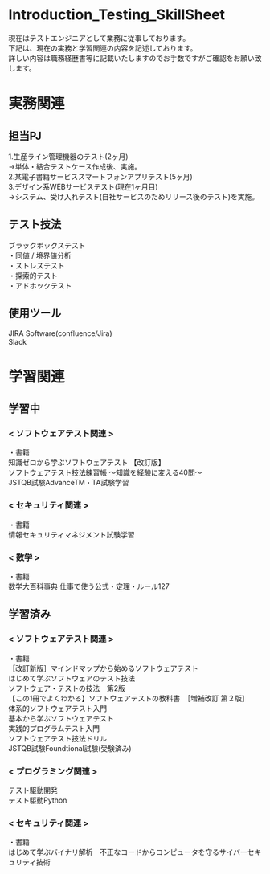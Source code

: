 # Introduction_Testing_SkillSheet
現在はテストエンジニアとして業務に従事しております。<br>
下記は、現在の実務と学習関連の内容を記述しております。<br>
詳しい内容は職務経歴書等に記載いたしますのでお手数ですがご確認をお願い致します。<br>


# 実務関連
## 担当PJ
1.生産ライン管理機器のテスト(2ヶ月)<br>
→単体・結合テストケース作成後、実施。<br>
2.某電子書籍サービススマートフォンアプリテスト(5ヶ月)<br>
3.デザイン系WEBサービステスト(現在1ヶ月目)<br>
→システム、受け入れテスト(自社サービスのためリリース後のテスト)を実施。

## テスト技法
ブラックボックステスト<br>
・同値 / 境界値分析<br>
・ストレステスト<br>
・探索的テスト<br>
・アドホックテスト<br>

## 使用ツール
JIRA Software(confluence/Jira)<br>
Slack<br>


# 学習関連
## 学習中
### < ソフトウェアテスト関連 >
・書籍<br>
知識ゼロから学ぶソフトウェアテスト 【改訂版】<br>
ソフトウェアテスト技法練習帳 ～知識を経験に変える40問～<br>
JSTQB試験AdvanceTM・TA試験学習<br>

### < セキュリティ関連 >
・書籍<br>
情報セキュリティマネジメント試験学習<br>

### < 数学 >
・書籍<br>
数学大百科事典 仕事で使う公式・定理・ルール127<br>

## 学習済み
### < ソフトウェアテスト関連 >
・書籍<br>
［改訂新版］マインドマップから始めるソフトウェアテスト<br>
はじめて学ぶソフトウェアのテスト技法<br>
ソフトウェア・テストの技法　第2版<br>
【この1冊でよくわかる】ソフトウェアテストの教科書　［増補改訂 第２版］<br>
体系的ソフトウェアテスト入門<br>
基本から学ぶソフトウェアテスト<br>
実践的プログラムテスト入門<br>
ソフトウェアテスト技法ドリル<br>
JSTQB試験Foundtional試験(受験済み)<br>

### < プログラミング関連 >
テスト駆動開発<br>
テスト駆動Python<br>

### < セキュリティ関連 >
・書籍<br>
はじめて学ぶバイナリ解析　不正なコードからコンピュータを守るサイバーセキュリティ技術<br>
